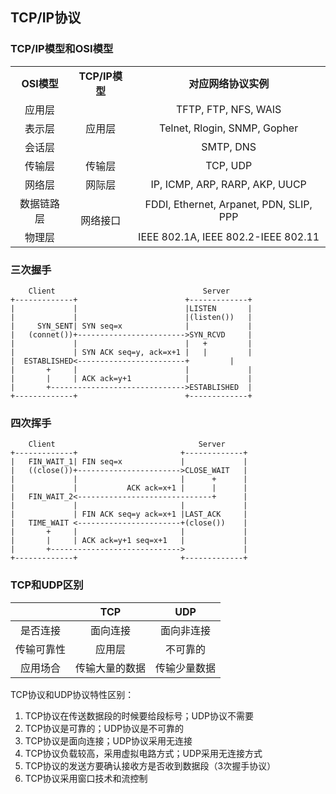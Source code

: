 ## TCP/IP协议

### TCP/IP模型和OSI模型

<table>
<tr>
  <td align="center"><b>OSI模型</b></td>
  <td align="center"><b>TCP/IP模型</b></td>
  <td align="center"><b>对应网络协议实例</b></td>
</tr>
<tr>
  <td align="center">应用层</td>
  <td align="center" rowspan="3">应用层</td>
  <td align="center">TFTP, FTP, NFS, WAIS</td>
</tr>
<tr>
  <td align="center">表示层</td>
  <td align="center">Telnet, Rlogin, SNMP, Gopher</td>
</tr>
<tr>
  <td align="center">会话层</td>
  <td align="center">SMTP, DNS</td>
</tr>
<tr>
  <td align="center">传输层</td>
  <td align="center">传输层</td>
  <td align="center">TCP, UDP</td>
</tr>
<tr>
  <td align="center">网络层</td>
  <td align="center">网际层</td>
  <td align="center">IP, ICMP, ARP, RARP, AKP, UUCP</td>
</tr>
<tr>
  <td align="center">数据链路层</td>
  <td align="center" rowspan="2">网络接口</td>
  <td align="center">FDDI, Ethernet, Arpanet, PDN, SLIP, PPP</td>
</tr>
<tr>
  <td align="center">物理层</td>
  <td align="center">IEEE 802.1A, IEEE 802.2-IEEE 802.11</td>
</tr>
</table>

### 三次握手

```
    Client                                 Server
+-------------+                        +-------------+
|             |                        |LISTEN       |
|             |                        |(listen())   |
|     SYN_SENT| SYN seq=x              |             |
|   (connet())+------------------------>SYN_RCVD     |
|             |                        |   +         |
|             | SYN ACK seq=y, ack=x+1 |   |         |
|  ESTABLISHED<------------------------+         |
|       +     |                        |             |
|       |     | ACK ack=y+1            |             |
|       +------------------------------>ESTABLISHED  |
+-------------+                        +-------------+
```

### 四次挥手

```
    Client                                Server
+-------------+                       +-------------+
|   FIN_WAIT_1| FIN seq=x             |             |
|   ((close())+----------------------->CLOSE_WAIT   |
|             |                       |      +      |
|             |           ACK ack=x+1 |      |      |
|   FIN_WAIT_2<------------------------------+      |
|             |                       |             |
|             | FIN ACK seq=y ack=x+1 |LAST_ACK     |
|   TIME_WAIT <-----------------------+(close())    |
|       +     |                       |             |
|       |     | ACK ack=y+1 seq=x+1   |             |
|       +----------------------------->             |
+-------------+                       +-------------+
```

### TCP和UDP区别

|  | TCP | UDP |
| :---: | :---: | :---: |
| 是否连接 | 面向连接 | 面向非连接 |
| 传输可靠性 | 应用层 | 不可靠的 |
| 应用场合 | 传输大量的数据 | 传输少量数据 |

TCP协议和UDP协议特性区别：

1. TCP协议在传送数据段的时候要给段标号；UDP协议不需要
2. TCP协议是可靠的；UDP协议是不可靠的
3. TCP协议是面向连接；UDP协议采用无连接
4. TCP协议负载较高，采用虚拟电路方式；UDP采用无连接方式
5. TCP协议的发送方要确认接收方是否收到数据段（3次握手协议）
6. TCP协议采用窗口技术和流控制

